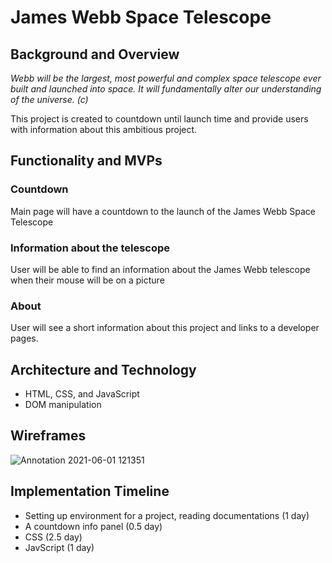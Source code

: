 # James Webb Space Telescope
## Background and Overview
*Webb will be the largest, most powerful and complex space telescope ever built and launched into space. It will fundamentally alter our understanding of the universe. (c)*

This project is created to countdown until launch time and provide users with information about this ambitious project.

## Functionality and MVPs
### Countdown
Main page will have a countdown to the launch of the James Webb Space Telescope

### Information about the telescope
User will be able to find an information about the James Webb telescope when their mouse will be on a picture

### About
User will see a short information about this project and links to a developer pages.

## Architecture and Technology
- HTML, CSS, and JavaScript
- DOM manipulation

## Wireframes
![Annotation 2021-06-01 121351](https://user-images.githubusercontent.com/78821780/120413149-c4eced80-c325-11eb-8640-cf15dc615b42.png)

## Implementation Timeline
- Setting up environment for a project, reading documentations (1 day)
- A countdown info panel (0.5 day)
- CSS (2.5 day)
- JavScript (1 day)